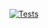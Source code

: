 [![Tests](https://github.com/Bab-exe/Roblox_Sharp/actions/workflows/dotnet.yml/badge.svg?event=pull_request)](https://github.com/Bab-exe/Roblox_Sharp/actions/workflows/dotnet.yml)
